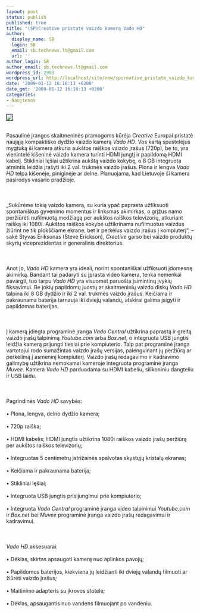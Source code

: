 ```yaml
---
layout: post
status: publish
published: true
title: "(SP)Creative pristatė vaizdo kamerą Vado HD"
author:
  display_name: SB
  login: SB
  email: sb.technews.lt@gmail.com
  url: ''
author_login: SB
author_email: sb.technews.lt@gmail.com
wordpress_id: 2993
wordpress_url: http://localhost/site/new/spcreative_pristate_vaizdo_kamera_vado_hd/
date: '2009-01-12 16:18:13 +0200'
date_gmt: '2009-01-12 16:18:13 +0200'
categories:
- Naujienos
---
```

<div class="imgright"><img src="http://www.technews.lt/upl/Failai/Creative%20Vado%20HD.bmp" border="1"></div>
<p><br>Pasaulinė įrangos skaitmeninės pramogoms kūrėja <i>Creative</i> Europai pristatė naująją kompaktiško dydžio vaizdo kamerą <i>Vado HD</i>. Vos kartą spustelėjus mygtuką ši kamera atkuria aukštos raiškos vaizdo įrašus (720p), be to, yra vienintelė kišeninė vaizdo kamera turinti HDMI jungtį ir papildomą HDMI kabelį. Stikliniai lęšiai užtikrina aukštą vaizdo kokybę, o 8 GB integruota atmintis leidžia įrašyti iki 2 val. trukmės vaizdo įrašus. Plona ir lengva <i>Vado HD</i> telpa kišenėje, piniginėje ar delne. Planuojama, kad Lietuvoje ši kamera pasirodys vasario pradžioje.<br />
<br><br />
<br>„Sukūrėme tokią vaizdo kamerą, su kuria ypač paprasta užfiksuoti spontaniškus gyvenimo momentus ir linksmas akimirkas, o grįžus namo peržiūrėti nufilmuotą medžiagą per aukštos raiškos televizorių, atkuriant raišką iki 1080i. Aukštos raiškos kokybė užtikrinama nufilmuotus vaizdus žiūrint ne tik plokščiame ekrane, bet ir perkėlus vaizdo įrašus į kompiuterį“, – sakė Styvas Eriksonas (Steve Erickson), <i>Creative</i> garso bei vaizdo produktų skyrių viceprezidentas ir generalinis direktorius.<br />
<br><br />
<br>Anot jo, <i>Vado HD</i> kamera yra ideali, norint spontaniškai užfiksuoti įdomesnę akimirką. Bandant tai padaryti su įprasta video kamera, tenka nemenkai pavargti, tuo tarpu <i>Vado HD</i> yra visuomet paruošta įsimintinų įvykių fiksavimui. Be jokių papildomų juostų ar skaitmeninių vaizdo diskų <i>Vado HD</i> talpina iki 8 GB dydžio ir iki 2 val. trukmės vaizdo įrašus. Keičiama ir pakraunama baterija tarnauja iki dviejų valandų, atskirai galima įsigyti ir papildomas baterijas.<br />
<br><br />
<br>Į kamerą įdiegta programinė įranga <i>Vado Central</i> užtikrina paprastą ir greitą vaizdo įrašų talpinimą <i>Youtube.com</i> arba <i>Box.net</i>, o integruota USB jungtis leidžia kamerą prijungti tiesiai prie kompiuterio. Taip pat programinė įranga vartotojui rodo sumažintas vaizdo įrašų versijas, palengvinant jų peržiūrą ar perkėlimą į asmeninį kompiuterį. Vaizdo įrašų redagavimo ir kadravimo galimybę užtikrina nemokamai kameroje integruota programinė įranga <i>Muvee</i>. Kamera <i>Vado HD</i> parduodama su HDMI kabeliu, silikoniniu dangteliu ir USB laidu.<br />
<br><br />
<br>Pagrindinės <i>Vado HD</i> savybės:<br />
<br>• Plona, lengva, delno dydžio kamera;<br />
<br>• 720p raiška;<br />
<br>• HDMI kabelis; HDMI jungtis užtikrina 1080i raiškos vaizdo įrašų peržiūrą per aukštos raiškos televizorių;<br />
<br>• Integruotas 5 centimetrų įstrižainės spalvotas skystųjų kristalų ekranas;<br />
<br>• Keičiama ir pakraunama baterija;<br />
<br>• Stikliniai lęšiai;<br />
<br>• Integruota USB jungtis prisijungimui prie kompiuterio;<br />
<br>• Integruota <i>Vado Central</i> programinė įranga video talpinimui <i>Youtube.com</i> ir <i>Box.net</i> bei <i>Muvee</i> programinė įranga vaizdo įrašų redagavimui ir kadravimui.<br />
<br><br />
<br><i>Vado HD</i> aksesuarai:<br />
<br>• Dėklas, skirtas apsaugoti kamerą nuo aplinkos pavojų;<br />
<br>• Papildomos baterijos, kiekviena jų leidžianti iki dviejų valandų filmuoti ar žiūrėti vaizdo įrašus;<br />
<br>• Maitinimo adapteris su įkrovos stotele;<br />
<br>• Dėklas, apsaugantis nuo vandens filmuojant po vandeniu.<br />
<br><br />
<br><br />
<br></p>
